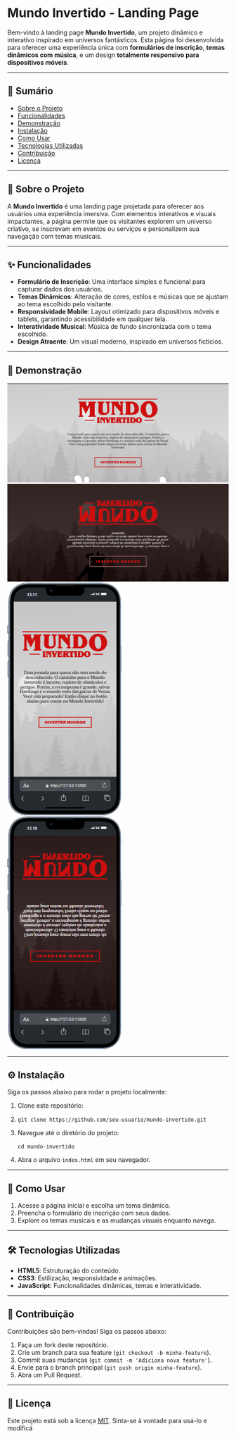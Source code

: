# Mundo Invertido - Landing Page

Bem-vindo à landing page **Mundo Invertido**, um projeto dinâmico e interativo inspirado em universos fantásticos. Esta página foi desenvolvida para oferecer uma experiência única com **formulários de inscrição**, **temas dinâmicos com música**, e um design **totalmente responsivo para dispositivos móveis**.

---

## 📑 Sumário

- [Sobre o Projeto](#sobre-o-projeto)
- [Funcionalidades](#funcionalidades)
- [Demonstração](#demonstração)
- [Instalação](#instalação)
- [Como Usar](#como-usar)
- [Tecnologias Utilizadas](#tecnologias-utilizadas)
- [Contribuição](#contribuição)
- [Licença](#licença)

---

## 📝 Sobre o Projeto

A **Mundo Invertido** é uma landing page projetada para oferecer aos usuários uma experiência imersiva. Com elementos interativos e visuais impactantes, a página permite que os visitantes explorem um universo criativo, se inscrevam em eventos ou serviços e personalizem sua navegação com temas musicais.

---

## ✨ Funcionalidades

- **Formulário de Inscrição**: Uma interface simples e funcional para capturar dados dos usuários.
- **Temas Dinâmicos**: Alteração de cores, estilos e músicas que se ajustam ao tema escolhido pelo visitante.
- **Responsividade Mobile**: Layout otimizado para dispositivos móveis e tablets, garantindo acessibilidade em qualquer tela.
- **Interatividade Musical**: Música de fundo sincronizada com o tema escolhido.
- **Design Atraente**: Um visual moderno, inspirado em universos fictícios.

---

## 📸 Demonstração

![SCREEN1](assets/images/screenshots/Captura%20de%20tela%202024-12-13%20131019.png)
![SCREEN2](assets/images/screenshots/Captura%20de%20tela%202024-12-13%20131029.png)
![SCREEN3](assets/images/screenshots/iPhone-13-PRO-127.0.0.1%20(1).png)
![SCREEN3](assets/images/screenshots/iPhone-13-PRO-127.0.0.1.png)

---

## ⚙️ Instalação

Siga os passos abaixo para rodar o projeto localmente:

1. Clone este repositório:
2. ```
   git clone https://github.com/seu-usuario/mundo-invertido.git
   ```
3. Navegue até o diretório do projeto:
   ```
   cd mundo-invertido
   ```
5. Abra o arquivo `index.html` em seu navegador.

---

## 🚀 Como Usar

1. Acesse a página inicial e escolha um tema dinâmico.
2. Preencha o formulário de inscrição com seus dados.
3. Explore os temas musicais e as mudanças visuais enquanto navega.

---

## 🛠️ Tecnologias Utilizadas

- **HTML5**: Estruturação do conteúdo.
- **CSS3**: Estilização, responsividade e animações.
- **JavaScript**: Funcionalidades dinâmicas, temas e interatividade.

---

## 🤝 Contribuição

Contribuições são bem-vindas! Siga os passos abaixo:

1. Faça um fork deste repositório.
2. Crie um branch para sua feature (`git checkout -b minha-feature`).
3. Commit suas mudanças (`git commit -m 'Adiciona nova feature'`).
4. Envie para o branch principal (`git push origin minha-feature`).
5. Abra um Pull Request.

---

## 📜 Licença

Este projeto está sob a licença [MIT](https://opensource.org/licenses/MIT). Sinta-se à vontade para usá-lo e modificá
